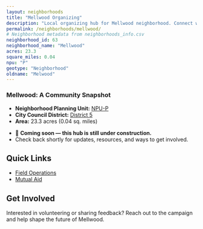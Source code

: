 ```yaml
---
layout: neighborhoods
title: "Mellwood Organizing"
description: "Local organizing hub for Mellwood neighborhood. Connect with field operations, mutual aid, and community organizing efforts."
permalink: /neighborhoods/mellwood/
# Neighborhood metadata from neighborhoods_info.csv
neighborhood_id: 63
neighborhood_name: "Mellwood"
acres: 23.3
square_miles: 0.04
npu: "P"
geotype: "Neighborhood"
oldname: "Melwood"
---
```


### **Mellwood: A Community Snapshot**

  * **Neighborhood Planning Unit:** [NPU-P](https://www.atlantaga.gov/government/departments/city-planning/neighborhood-planning-units/neighborhood-and-npu-contacts)
  * **City Council District:** [District 5](https://citycouncil.atlantaga.gov/council-members/antonio-lewis)
  * **Area:** 23.3 acres (0.04 sq. miles)

- 🚧 **Coming soon — this hub is still under construction.**
- Check back shortly for updates, resources, and ways to get involved.

## Quick Links

- [Field Operations](./field-ops/)
- [Mutual Aid](./mutual-aid/)

## Get Involved

Interested in volunteering or sharing feedback? Reach out to the campaign and help shape the future of Mellwood.
